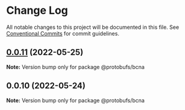 # Change Log

All notable changes to this project will be documented in this file.
See [Conventional Commits](https://conventionalcommits.org) for commit guidelines.

## [0.0.11](https://github.com/pyramation/protobufs/compare/@protobufs/bcna@0.0.10...@protobufs/bcna@0.0.11) (2022-05-25)

**Note:** Version bump only for package @protobufs/bcna





## 0.0.10 (2022-05-24)

**Note:** Version bump only for package @protobufs/bcna
